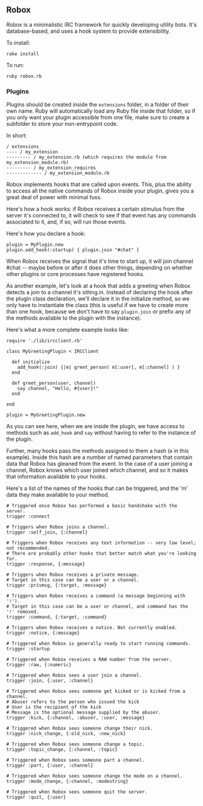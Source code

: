 ## Robox ##

Robox is a minimalistic IRC framework for quickly developing utility bots. It's database-based, and uses a hook system to provide extensibility.

To install:

    rake install

To run:
    
    ruby robox.rb
    
### Plugins ###

Plugins should be created inside the `extensions` folder, in a folder of their own name. Ruby will automatically load any Ruby file inside that folder, so if you only want your plugin accessible from one file, make sure to create a subfolder to store your non-entrypoint code.

In short:

    / extensions
    ---- / my_extension
    --------- / my_extension.rb (which requires the module from my_extension_module.rb)
    --------- / my_extension_requires
    ------------- / my_extension_module.rb
    
Robox implements hooks that are called upon events. This, plus the ability to access all the native commands of Robox inside your plugin, gives you a great deal of power with minimal fuss. 

Here's how a hook works: if Robox receives a certain stimulus from the server it's connected to, it will check to see if that event has any commands associated to it, and, if so, will run those events. 

Here's how you declare a hook:

    plugin = MyPlugin.new
    plugin.add_hook(:startup) { plugin.join "#chat" }
    
When Robox receives the signal that it's time to start up, it will join channel #chat -- maybe before or after it does other things, depending on whether other plugins or core processes have registered hooks.

As another example, let's look at a hook that adds a greeting when Robox detects a join to a channel it's sitting in. Instead of declaring the hook after the plugin class declaration, we'll declare it in the initialize method, so we only have to instantiate the class (this is useful if we have to create more than one hook, because we don't have to say `plugin.join` or prefix any of the methods available to the plugin with the instance).

Here's what a more complete example looks like:

    require './lib/ircclient.rb'
    
    class MyGreetingPlugin < IRCClient
      
      def initialize
        add_hook(:join) {|m| greet_person( m[:user], m[:channel] ) }
      end
      
      def greet_person(user, channel)
        say channel, "Hello, #{user}!"
      end
      
    end
    
    plugin = MyGreetingPlugin.new

As you can see here, when we are inside the plugin, we have access to methods such as `add_hook` and `say` without having to refer to the instance of the plugin.

Further, many hooks pass the methods assigned to them a hash (`m` in this example). Inside this hash are a number of named parameters that contain data that Robox has gleaned from the event. In the case of a user joining a channel, Robox knows which user joined which channel, and so it makes that information available to your hooks.

Here's a list of the names of the hooks that can be triggered, and the 'm' data they make available to your method.

    # Triggered once Robox has performed a basic handshake with the server.
    trigger :connect
    
    # Triggers when Robox joins a channel.
    trigger :self_join, {:channel}
    
    # Triggers when Robox receives any text information -- very low level; not recommended.
    # There are probably other hooks that better match what you're looking for.
    trigger :response, {:message}
    
    # Triggers when Robox receives a private message. 
    # Target in this case can be a user or a channel.
    trigger :privmsg, {:target, :message}
    
    # Triggers when Robox receives a command (a message beginning with '!').
    # Target in this case can be a user or channel, and command has the '!' removed.
    trigger :command, {:target, :command}
    
    # Triggers when Robox receives a notice. Not currently enabled.
    trigger :notice, {:message}
    
    # Triggered when Robox is generally ready to start running commands.
    trigger :startup
    
    # Triggered when Robox receives a RAW number from the server.
    trigger :raw, {:numeric}
    
    # Triggered when Robox sees a user join a channel.
    trigger :join, {:user, :channel}
    
    # Triggered when Robox sees someone get kicked or is kicked from a channel.
    # Abuser refers to the person who issued the kick
    # User is the recipient of the kick
    # Message is the optional message supplied by the abuser.
    trigger :kick, {:channel, :abuser, :user, :message}
    
    # Triggered when Robox sees someone change their nick.
    trigger :nick_change, {:old_nick, :new_nick}
    
    # Triggered when Robox sees someone change a topic.
    trigger :topic_change, {:channel, :topic}
    
    # Triggered when Robox sees someone part a channel.
    trigger :part, {:user, :channel}
    
    # Triggered when Robox sees someone change the mode on a channel.
    trigger :mode_change, {:channel, :modestring}
    
    # Triggered when Robox sees someone quit the server.
    trigger :quit, {:user}
